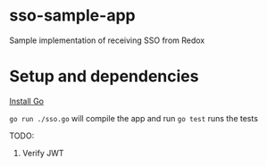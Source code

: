 # sso-sample-app
Sample implementation of receiving SSO from Redox

# Setup and dependencies
[Install Go](https://golang.org/doc/install)

`go run ./sso.go` will compile the app and run
`go test` runs the tests

TODO:
1. Verify JWT